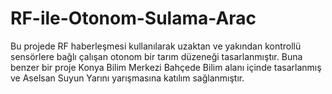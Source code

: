 # RF-ile-Otonom-Sulama-Arac
Bu projede RF haberleşmesi kullanılarak uzaktan ve yakından kontrollü sensörlere bağlı çalışan otonom bir tarım düzeneği tasarlanmıştır. 
Buna benzer bir proje Konya Bilim Merkezi Bahçede Bilim alanı içinde tasarlanmış ve Aselsan Suyun Yarını yarışmasına katılım sağlanmıştır.

